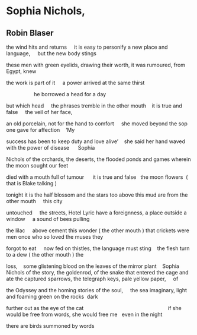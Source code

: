 # Sophia Nichols,
## Robin Blaser
the wind hits and returns     it is easy to personify
a new place and language,     but the new body stings

these men with green eyelids, drawing their worth,
it was rumoured, from Egypt, knew

the work is part of it     a power arrived at the
same thirst

                   he borrowed a head for a day

but which head     the phrases tremble in the other
mouth    it is true and false     the veil of her face,

an old porcelain, not for the hand to comfort     she
moved beyond the sop one gave for affection    ‘My

success has been to keep duty and love alive’    she said
her hand waved with the power of disease      Sophia

Nichols of the orchards, the deserts, the flooded
ponds and games wherein the moon sought our feet

died with a mouth full of tumour      it is true and
false   the moon flowers  ( that is Blake talking )

tonight it is the half blossom and the stars too
above this mud are from the other mouth     this city

untouched     the streets, Hotel Lyric have a foreignness,
a place outside a window     a sound of bees pulling

the lilac     above cement this wonder ( the other mouth )
that crickets were men once who so loved the muses they

forgot to eat     now fed on thistles, the language must
sting    the flesh turn to a dew ( the other mouth ) the

loss,    some glistening blood on the leaves of the mirror
plant    Sophia Nichols of the story, the goldenrod,
of the snake that entered the cage and ate the captured
sparrows, the telegraph keys, pale yellow paper,     of

the Odyssey and the homing stories of the soul,     the sea
imaginary, light and foaming green on the rocks  dark

further out as the eye of the cat
                                                         if she would be
free from words, she would free me   even in the night

there are birds summoned by words